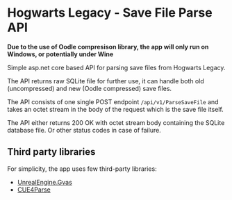 # Hogwarts Legacy - Save File Parse API

**Due to the use of Oodle compresison library, the app will only run on Windows, or potentially under Wine**

Simple asp.net core based API for parsing save files from Hogwarts Legacy.

The API returns raw SQLite file for further use, it can handle both old (uncompressed) and new (Oodle compressed) save files.

The API consists of one single POST endpoint `/api/v1/ParseSaveFile` and takes an octet stream in the body of the request which is the save file itself.

The API either returns 200 OK with octet stream body containing the SQLite database file. Or other status codes in case of failure.

## Third party libraries

For simplicity, the app uses few third-party libraries:
- [UnrealEngine.Gvas](https://github.com/SparkyTD/UnrealEngine.Gvas)
- [CUE4Parse](https://github.com/FabianFG/CUE4Parse)

